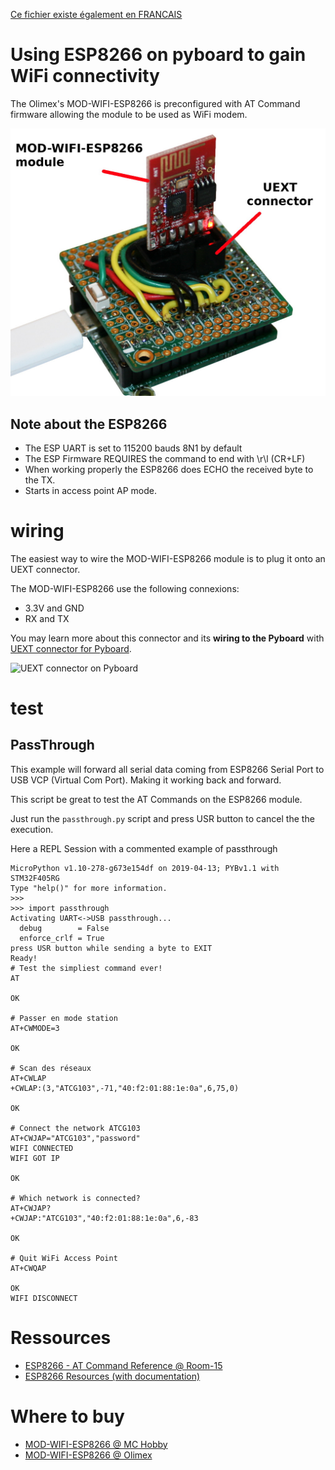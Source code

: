 [Ce fichier existe également en FRANCAIS](readme.md)

# Using ESP8266 on pyboard to gain WiFi connectivity

The Olimex's MOD-WIFI-ESP8266 is preconfigured with AT Command firmware allowing the module to be used as WiFi modem.

![Plug MOD-WIFI-ESP8266 on a Pyboard](docs/_static/mod-wifi-esp8266-to-pyboard.jpg)

## Note about the ESP8266
* The ESP UART is set to 115200 bauds 8N1 by default
* The ESP Firmware REQUIRES the command to end with \r\l (CR+LF)
* When working properly the ESP8266 does ECHO the received byte to the TX.
* Starts in access point AP mode.

# wiring

The easiest way to wire the MOD-WIFI-ESP8266 module is to plug it onto an UEXT connector.

The MOD-WIFI-ESP8266 use the following connexions:
* 3.3V and GND
* RX and TX

You may learn more about this connector and its __wiring to the Pyboard__ with [UEXT connector for Pyboard](https://github.com/mchobby/pyboard-driver/tree/master/UEXT).

![UEXT connector on Pyboard](https://raw.githubusercontent.com/mchobby/pyboard-driver/master/UEXT/UEXT-Breakout-LowRes.jpg)

# test

## PassThrough
This example will forward all serial data coming from ESP8266 Serial Port to USB VCP (Virtual Com Port). Making it working back and forward.

This script be great to test the AT Commands on the ESP8266 module.

Just run the `passthrough.py` script and press USR button to cancel the the execution.

Here a REPL Session with a commented example of passthrough

```
MicroPython v1.10-278-g673e154df on 2019-04-13; PYBv1.1 with STM32F405RG
Type "help()" for more information.
>>>
>>> import passthrough
Activating UART<->USB passthrough...
  debug        = False
  enforce_crlf = True
press USR button while sending a byte to EXIT
Ready!
# Test the simpliest command ever!
AT

OK

# Passer en mode station
AT+CWMODE=3

OK

# Scan des réseaux
AT+CWLAP
+CWLAP:(3,"ATCG103",-71,"40:f2:01:88:1e:0a",6,75,0)

OK

# Connect the network ATCG103
AT+CWJAP="ATCG103","password"
WIFI CONNECTED
WIFI GOT IP

OK

# Which network is connected?
AT+CWJAP?
+CWJAP:"ATCG103","40:f2:01:88:1e:0a",6,-83

OK

# Quit WiFi Access Point
AT+CWQAP

OK
WIFI DISCONNECT
```

# Ressources
* [ESP8266 - AT Command Reference @ Room-15](https://room-15.github.io/blog/2015/03/26/esp8266-at-command-reference/)
* [ESP8266 Resources (with documentation)](https://www.espressif.com/en/products/hardware/esp8266ex/resources)

# Where to buy
* [MOD-WIFI-ESP8266 @ MC Hobby](https://shop.mchobby.be/product.php?id_product=666)
* [MOD-WIFI-ESP8266 @ Olimex](https://www.olimex.com/Products/IoT/ESP8266/MOD-WIFI-ESP8266/open-source-hardware)
